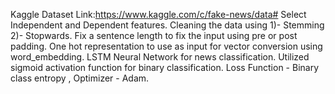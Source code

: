 Kaggle Dataset Link:https://www.kaggle.com/c/fake-news/data#
Select Independent and Dependent features.
Cleaning the data using 1)- Stemming 2)- Stopwards.
Fix a sentence length to fix the input using pre or post padding.
One hot representation to use as input for vector conversion using word_embedding.
LSTM Neural Network for news classification.
Utilized sigmoid activation function for binary classification.
Loss Function - Binary class entropy , Optimizer - Adam.
  
